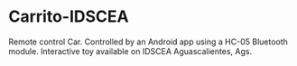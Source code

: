 # Carrito-IDSCEA
Remote control Car. Controlled by an Android app using a HC-05 Bluetooth module. Interactive toy available on IDSCEA Aguascalientes, Ags.
